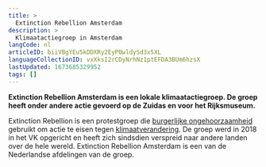 ```yaml
---
title: >
  Extinction Rebellion Amsterdam
description: >
  Klimaatactiegroep in Amsterdam
langCode: nl
articleID: biiVBgYEu5kDDXRy2EyP0wldySd3x5XL
languageCollectionID: vxXksI2rCDyNrhNz1ptEFDA3BUm6hzsX
lastUpdated: 1673685329952
tags: []
---
```


**Extinction Rebellion Amsterdam is een lokale klimaatactiegroep. De groep heeft onder andere actie gevoerd op de Zuidas en voor het Rijksmuseum.**

Extinction Rebellion is een protestgroep die [burgerlijke ongehoorzaamheid](/tactics/civil-disobedience) gebruikt om actie te eisen tegen [klimaatverandering](/campaigns/climate). De groep werd in 2018 in het VK opgericht en heeft zich sindsdien verspreid naar andere landen over de hele wereld. Extinction Rebellion Amsterdam is een van de Nederlandse afdelingen van de groep.